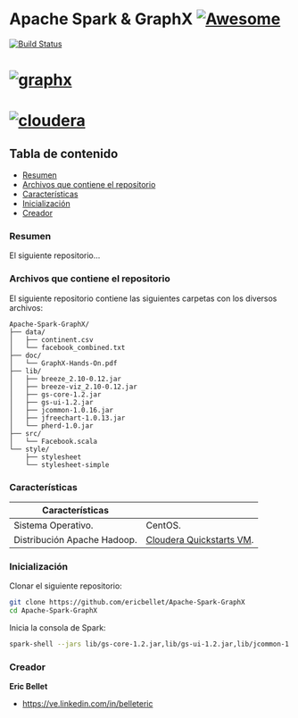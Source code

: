 # Apache Spark & GraphX [![Awesome](https://cdn.rawgit.com/sindresorhus/awesome/d7305f38d29fed78fa85652e3a63e154dd8e8829/media/badge.svg)](https://github.com/sindresorhus/awesome)

[![Build Status](https://img.shields.io/travis/KunalKapadia/express-mongoose-es6-rest-api/master.svg?style=flat-square)](https://travis-ci.org/KunalKapadia/express-mongoose-es6-rest-api)

# [![graphx](http://spark.apache.org/docs/latest/img/graphx_logo.png)](http://spark.apache.org/graphx/)
# [![cloudera](http://imageshack.com/a/img923/589/xeOSKj.png)](https://www.cloudera.com/)
## Tabla de contenido

* [Resumen](#resumen)
* [Archivos que contiene el repositorio](#archivos-que-contiene-el-repositorio)
* [Características](#características)
* [Inicialización](#inicialización)
* [Creador](#creador)


### Resumen

El siguiente repositorio...

### Archivos que contiene el repositorio

El siguiente repositorio contiene las siguientes carpetas con los diversos archivos:

```
Apache-Spark-GraphX/
├── data/
│   ├── continent.csv
│   └── facebook_combined.txt
├── doc/
│   └── GraphX-Hands-On.pdf
├── lib/
│   ├── breeze_2.10-0.12.jar 
│   ├── breeze-viz_2.10-0.12.jar
│   ├── gs-core-1.2.jar
│   ├── gs-ui-1.2.jar
│   ├── jcommon-1.0.16.jar
│   ├── jfreechart-1.0.13.jar 
│   └── pherd-1.0.jar
├── src/
│   └── Facebook.scala
└── style/
    ├── stylesheet
    └── stylesheet-simple
```

### Características

| Características                        |                                                                                                                                                                                                                                                      |
|----------------------------------------|-------------------------------------------------------------------------------------------------------------------------------------------------------------------------------------------------------------------------------------------------------------|
| Sistema Operativo.                	 | CentOS.|
| Distribución Apache Hadoop.            | [Cloudera Quickstarts VM](https://www.cloudera.com/downloads.html).  |

### Inicialización

Clonar el siguiente repositorio:
```sh
git clone https://github.com/ericbellet/Apache-Spark-GraphX
cd Apache-Spark-GraphX
```
Inicia la consola de Spark:
```sh
spark-shell --jars lib/gs-core-1.2.jar,lib/gs-ui-1.2.jar,lib/jcommon-1.0.16.jar,lib/jfreechart-1.0.13.jar,lib/breeze_2.10-0.12.jar,lib/breeze-viz_2.10-0.12.jar,lib/pherd-1.0.jar -i Facebook.scala

```
### Creador

**Eric Bellet**

* <https://ve.linkedin.com/in/belleteric>
